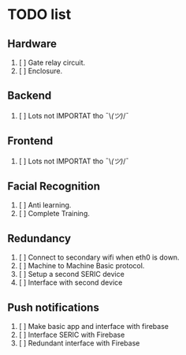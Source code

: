 # TODO list

## Hardware
1. [ ] Gate relay circuit.
2. [ ] Enclosure.

## Backend
1. [ ] Lots not IMPORTAT tho ¯\\_(ツ)_/¯

## Frontend
1. [ ] Lots not IMPORTAT tho ¯\\_(ツ)_/¯

## Facial Recognition
1. [ ] Anti learning.
2. [ ] Complete Training.

## Redundancy
1. [ ] Connect to secondary wifi when eth0 is down.
2. [ ] Machine to Machine Basic protocol.
3. [ ] Setup a second SERIC device
4. [ ] Interface with second device

## Push notifications
1. [ ] Make basic app and interface with firebase
2. [ ] Interface SERIC with Firebase
3. [ ] Redundant interface with Firebase
